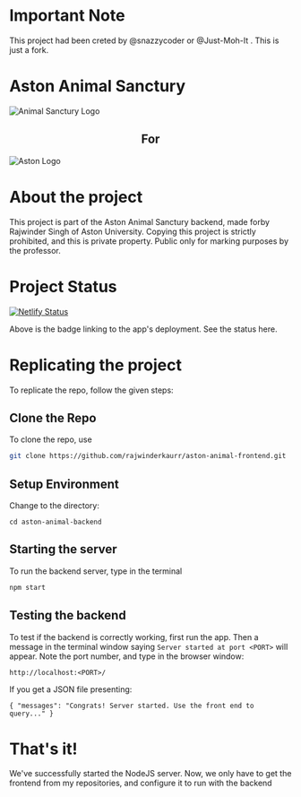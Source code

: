 # Important Note

This project had been creted by @snazzycoder or @Just-Moh-It . This is just a fork.

# Aston Animal Sanctury

![Animal Sanctury Logo](/assets/images/project_logo.png)

<div style="text-align:center"><h2>For</h2></div>

![Aston Logo](/assets/images/aston_logo.png)

# About the project

This project is part of the Aston Animal Sanctury backend, made forby Rajwinder Singh of Aston University. Copying this project is strictly prohibited, and this is private property. Public only for marking purposes by the professor.

# Project Status
[![Netlify Status](https://api.netlify.com/api/v1/badges/8dafc65f-fe23-4b9a-83d4-c74cfdf0eb40/deploy-status)](https://app.netlify.com/sites/aston-animal/deploys) 

Above is the badge linking to the app's deployment. See the status here.

# Replicating the project

To replicate the repo, follow the given steps:

## Clone the Repo

To clone the repo, use
```bash
git clone https://github.com/rajwinderkaurr/aston-animal-frontend.git
```
## Setup Environment

Change to the directory:
```
cd aston-animal-backend
```

## Starting the server

To run the backend server, type in the terminal
```bash
npm start
```

## Testing the backend

To test if the backend is correctly working, first run the app. Then a message in the terminal window saying 
```Server started at port <PORT>```
will appear. Note the port number, and type in the browser window:

```
http://localhost:<PORT>/
```
If you get a JSON file presenting:
```
{ "messages": "Congrats! Server started. Use the front end to query..." }
```

# That's it!

We've successfully started the NodeJS server. Now, we only have to get the frontend from my repositories, and configure it to run with the backend
